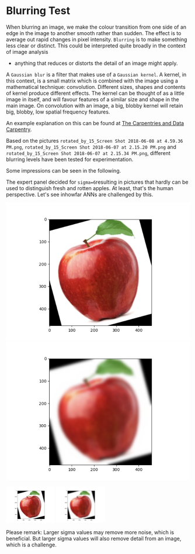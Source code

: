 # Blurring Test

When blurring an image, we make the colour transition from one side of an edge in the image to another smooth rather than sudden. 
The effect is to average out rapid changes in pixel intensity.
`Blurring` is to make something less clear or distinct. 
This could be interpreted quite broadly in the context of image analysis 
- anything that reduces or distorts the detail of an image might apply.

A `Gaussian blur` is a filter that makes use of a `Gaussian kernel`.
A kernel, in this context, is a small matrix which is combined with the image using a mathematical technique: convolution. 
Different sizes, shapes and contents of kernel produce different effects. 
The kernel can be thought of as a little image in itself, and will favour features of a similar size 
and shape in the main image. On convolution with an image, a big, blobby kernel will retain big, blobby, low spatial frequency features.

An example explanation on this can be found at [The Carpentries and Data Carpentry](https://datacarpentry.org/image-processing/06-blurring/).

Based on the pictures 
`rotated_by_15_Screen Shot 2018-06-08 at 4.59.36 PM.png`,
`rotated_by_15_Screen Shot 2018-06-07 at 2.15.20 PM.png` and 
`rotated_by_15_Screen Shot 2018-06-07 at 2.15.34 PM.png`,
different blurring levels have been tested for experimentation.

Some impressions can be seen in the following.



The expert panel decided for `sigma=6`resulting in pictures 
that hardly can be used to distinguish fresh and rotten apples.
At least, that's the human perspective.
Let's see inhowfar ANNs are challenged by this.

![alt-text-1](Figure_apple_ok_1_nonBlurred.png "title-1") ![alt-text-2](Figure_apple_ok_1_blurredWithSigma6.png "title-2")

<img src="./Figure_apple_ok_1_nonBlurred.png" height="100" /> <img src="./Figure_apple_ok_1_blurredWithSigma6.png" height="100" />

Please remark: Larger sigma values may remove more noise, which is beneficial.
But larger sigma values will also remove detail from an image, which is a challenge.